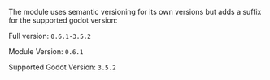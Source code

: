 The module uses semantic versioning for its own versions but adds a suffix for the supported godot version:

Full version: `0.6.1-3.5.2`

Module Version: `0.6.1`

Supported Godot Version: `3.5.2`
